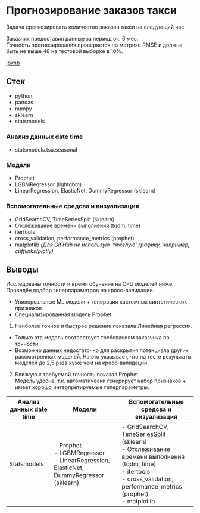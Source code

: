 #  Прогнозирование заказов такси

Задача срогнозировать количество заказов такси на следующий час. 
 
Заказчик предоставил данные за период ок. 6 мес.  
Точность прогнозирования проверяется по метрике RMSE и должна быть не выше 48 на тестовой выборке в 10%.  

[ipynb](https://github.com/sotwra/Portfolio/blob/main/Taxi%20orders%20forecasting/Forecasting_Taxi.ipynb)

## Стек

- python
- pandas
- numpy
- sklearn
- statsmodels

### Анализ данных date time
- statsmodels.tsa.seasonal

### Модели
- Prophet
- LGBMRegressor (lightgbm)
- LinearRegression, ElasticNet, DummyRegressor (sklearn)

### Вспомогательные средсва и визуализация
- GridSearchCV, TimeSeriesSplit (sklearn)
- Отслеживание времени выполнения (tqdm, time)
- itertools
- cross_validation, performance_metrics (prophet)
- matplotlib *(Для Git Hub не использую 'тяжелую' графику, например, cufflinks/plotly)*

## Выводы

Исследованы точности и время обучения на CPU моделей ниже.  
Проведён подбор гиперпараметров на кросс-валидации.
- Универсальные ML модели + генерация кастомных синтетических признаков
- Специализированная модель Prophet

1. Наиболее точное и быстрое решение показала Линейная регрессия.
  - Только эта модель соотвествует требованиям заказчика по точности.
  - Возможно данных недостаточно для раскрытия потенциала других рассмотренных моделей. 
    На это указывает, что на тесте результаты моделей до 2,5 раза хуже чем на кросс-валидации.  

2. Близкую к требуемой точность показал Prophet.  
   Модель удобна, т.к. автоматически генерирует набор признаков + имеет хорошо интерпретируемые гиперпараметры.

| Анализ данных date time | Модели | Вспомогательные средсва и визуализация |
| ----------------------- | ------ | -------------------------------------- |
| Statsmodels | - Prophet <br/> - LGBMRegressor <br/> - LinearRegression, ElasticNet, DummyRegressor (sklearn) | - GridSearchCV, TimeSeriesSplit (sklearn) <br/> - Отслеживание времени выполнения (tqdm, time) <br/> - itertools <br/>  - cross_validation, performance_metrics (prophet) <br/> - matplotlib  
